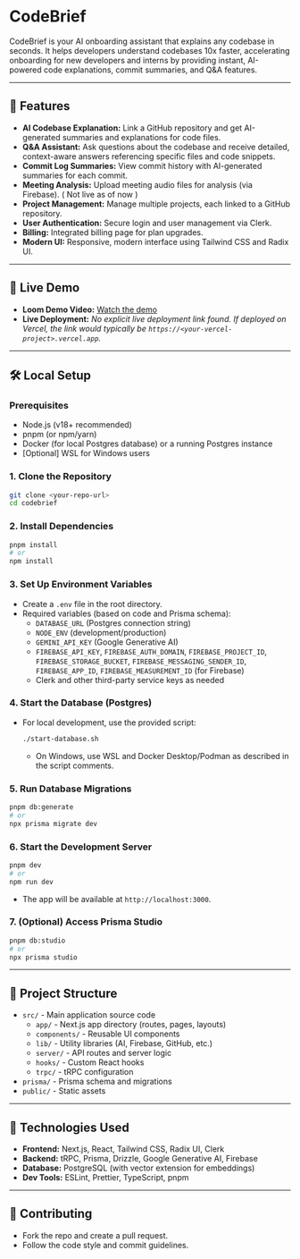 # CodeBrief

CodeBrief is your AI onboarding assistant that explains any codebase in seconds. It helps developers understand codebases 10x faster, accelerating onboarding for new developers and interns by providing instant, AI-powered code explanations, commit summaries, and Q&A features.

---

## 🚀 Features

- **AI Codebase Explanation:** Link a GitHub repository and get AI-generated summaries and explanations for code files.
- **Q&A Assistant:** Ask questions about the codebase and receive detailed, context-aware answers referencing specific files and code snippets.
- **Commit Log Summaries:** View commit history with AI-generated summaries for each commit.
- **Meeting Analysis:** Upload meeting audio files for analysis (via Firebase). ( Not live as of now )
- **Project Management:** Manage multiple projects, each linked to a GitHub repository.
- **User Authentication:** Secure login and user management via Clerk.
- **Billing:** Integrated billing page for plan upgrades.
- **Modern UI:** Responsive, modern interface using Tailwind CSS and Radix UI.

---

## 🎥 Live Demo

- **Loom Demo Video:** [Watch the demo](https://www.loom.com/share/25587e8667384cdf86532bde21cfd9ba?sid=03613fd6-9555-4d80-a3d7-502dde3c4a54)
- **Live Deployment:** _No explicit live deployment link found. If deployed on Vercel, the link would typically be `https://<your-vercel-project>.vercel.app`._

---

## 🛠️ Local Setup

### Prerequisites

- Node.js (v18+ recommended)
- pnpm (or npm/yarn)
- Docker (for local Postgres database) or a running Postgres instance
- [Optional] WSL for Windows users

### 1. Clone the Repository

```bash
git clone <your-repo-url>
cd codebrief
```

### 2. Install Dependencies

```bash
pnpm install
# or
npm install
```

### 3. Set Up Environment Variables

- Create a `.env` file in the root directory.
- Required variables (based on code and Prisma schema):
  - `DATABASE_URL` (Postgres connection string)
  - `NODE_ENV` (development/production)
  - `GEMINI_API_KEY` (Google Generative AI)
  - `FIREBASE_API_KEY`, `FIREBASE_AUTH_DOMAIN`, `FIREBASE_PROJECT_ID`, `FIREBASE_STORAGE_BUCKET`, `FIREBASE_MESSAGING_SENDER_ID`, `FIREBASE_APP_ID`, `FIREBASE_MEASUREMENT_ID` (for Firebase)
  - Clerk and other third-party service keys as needed

### 4. Start the Database (Postgres)

- For local development, use the provided script:
  ```bash
  ./start-database.sh
  ```

  - On Windows, use WSL and Docker Desktop/Podman as described in the script comments.

### 5. Run Database Migrations

```bash
pnpm db:generate
# or
npx prisma migrate dev
```

### 6. Start the Development Server

```bash
pnpm dev
# or
npm run dev
```

- The app will be available at `http://localhost:3000`.

### 7. (Optional) Access Prisma Studio

```bash
pnpm db:studio
# or
npx prisma studio
```

---

## 📁 Project Structure

- `src/` - Main application source code
  - `app/` - Next.js app directory (routes, pages, layouts)
  - `components/` - Reusable UI components
  - `lib/` - Utility libraries (AI, Firebase, GitHub, etc.)
  - `server/` - API routes and server logic
  - `hooks/` - Custom React hooks
  - `trpc/` - tRPC configuration
- `prisma/` - Prisma schema and migrations
- `public/` - Static assets

---

## 🧰 Technologies Used

- **Frontend:** Next.js, React, Tailwind CSS, Radix UI, Clerk
- **Backend:** tRPC, Prisma, Drizzle, Google Generative AI, Firebase
- **Database:** PostgreSQL (with vector extension for embeddings)
- **Dev Tools:** ESLint, Prettier, TypeScript, pnpm

---

## 🤝 Contributing

- Fork the repo and create a pull request.
- Follow the code style and commit guidelines.

